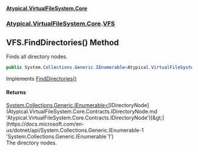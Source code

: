 #### [Atypical.VirtualFileSystem.Core](Atypical.VirtualFileSystem.Core.md 'Atypical.VirtualFileSystem.Core')
### [Atypical.VirtualFileSystem.Core](Atypical.VirtualFileSystem.Core.md 'Atypical.VirtualFileSystem.Core').[VFS](Atypical.VirtualFileSystem.Core.VFS.md 'Atypical.VirtualFileSystem.Core.VFS')

## VFS.FindDirectories() Method

Finds all directory nodes.

```csharp
public System.Collections.Generic.IEnumerable<Atypical.VirtualFileSystem.Core.Contracts.IDirectoryNode> FindDirectories();
```

Implements [FindDirectories()](Atypical.VirtualFileSystem.Core.Contracts.IVirtualFileSystem.FindDirectories().md 'Atypical.VirtualFileSystem.Core.Contracts.IVirtualFileSystem.FindDirectories()')

#### Returns
[System.Collections.Generic.IEnumerable&lt;](https://docs.microsoft.com/en-us/dotnet/api/System.Collections.Generic.IEnumerable-1 'System.Collections.Generic.IEnumerable`1')[IDirectoryNode](Atypical.VirtualFileSystem.Core.Contracts.IDirectoryNode.md 'Atypical.VirtualFileSystem.Core.Contracts.IDirectoryNode')[&gt;](https://docs.microsoft.com/en-us/dotnet/api/System.Collections.Generic.IEnumerable-1 'System.Collections.Generic.IEnumerable`1')  
The directory nodes.